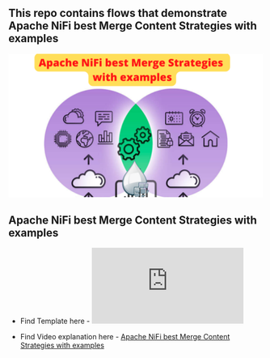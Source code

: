 
## This repo contains flows that demonstrate Apache NiFi best Merge Content Strategies with examples

![NiFi-Merge-Content](https://github.com/InsightByte/ApacheNifi/blob/main/NiFi-Merge-Content/assets/Merge-Strategies.png)



## Apache NiFi best Merge Content Strategies with examples

- Find Template here - ![NiFi Merge Template](https://github.com/InsightByte/ApacheNifi/blob/main/NiFi-Merge-Content/template/Merge.xml)

- Find Video explanation here - [Apache NiFi best Merge Content Strategies with examples](https://youtu.be/KgBJ8wbzbX0)
